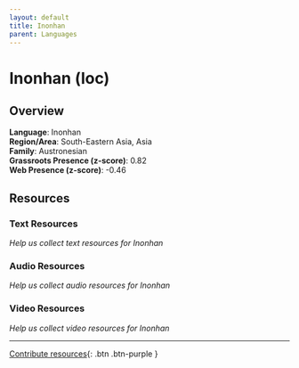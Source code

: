 ```yaml
---
layout: default
title: Inonhan
parent: Languages
---
```


# Inonhan (loc)

## Overview

**Language**: Inonhan  
**Region/Area**: South-Eastern Asia, Asia  
**Family**: Austronesian  
**Grassroots Presence (z-score)**: 0.82  
**Web Presence (z-score)**: -0.46  

## Resources

### Text Resources
*Help us collect text resources for Inonhan*

### Audio Resources
*Help us collect audio resources for Inonhan*

### Video Resources
*Help us collect video resources for Inonhan*

---

[Contribute resources](https://forms.office.com/e/1SfLJx3u1r){: .btn .btn-purple }
